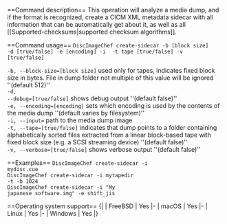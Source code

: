 ==Command description==
This operation will analyze a media dump, and if the format is recognized, create a CICM XML metadata sidecar with all information that can be automatically get about it, as well as all [[Supported-checksums|supported checksum algorithms]].

==Command usage==
<code>DiscImageChef create-sidecar -b [block size] -d [true/false] -e [encoding] -i <dump> -t tape [true/false] -v [true/false]</code>

<code>-b, --block-size=[block size]</code> used only for tapes, indicates fixed block size in bytes. File in dump folder not multiple of this value will be ignored ''(default 512)''<br />
<code>-d, --debug=[true/false]</code> shows debug output ''(default false)''<br />
<code>-e, --encoding=[encoding]</code> sets which encoding is used by the contents of the media dump ''(default varies by filesystem)''<br />
<code>-i, --input=<dump></code> path to the media dump image<br />
<code>-t, --tape=[true/false]</code> indicates that dump points to a folder containing alphabetically sorted files extracted from a linear block-based tape with fixed block size (e.g. a SCSI streaming device) ''(default false)''<br />
<code>-v, --verbose=[true/false]</code> shows verbose output ''(default false)''<br />

==Examples==
<code>DiscImageChef create-sidecar -i mydisc.cue</code><br />
<code>DiscImageChef create-sidecar -i mytapedir -t -b 1024</code><br />
<code>DiscImageChef create-sidecar -i "My japanese software.img" -e shift_jis</code><br />

==Operating system support==
{|
| FreeBSD
| Yes
|-
| macOS
| Yes
|-
| Linux
| Yes
|-
| Windows
| Yes
|}